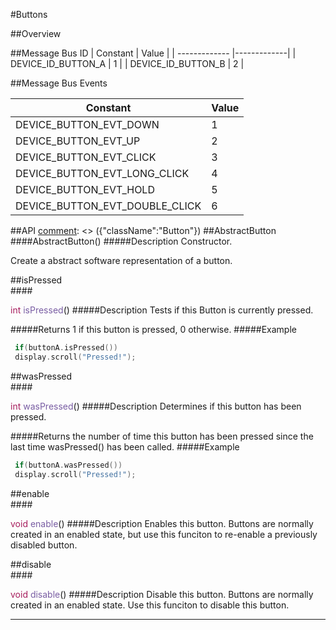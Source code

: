 #Buttons

##Overview


##Message Bus ID
| Constant | Value |
| ------------- |-------------|
| DEVICE_ID_BUTTON_A | 1 |
| DEVICE_ID_BUTTON_B | 2 |

##Message Bus Events

| Constant | Value |
| ------------- |-------------|
| DEVICE_BUTTON_EVT_DOWN | 1 |
| DEVICE_BUTTON_EVT_UP | 2 |
| DEVICE_BUTTON_EVT_CLICK | 3 |
| DEVICE_BUTTON_EVT_LONG_CLICK | 4 |
| DEVICE_BUTTON_EVT_HOLD | 5 |
| DEVICE_BUTTON_EVT_DOUBLE_CLICK | 6 |

##API
[comment]: <> ({"className":"Button"})
##AbstractButton
<br/>
####AbstractButton()
#####Description
Constructor.

 Create a abstract software representation of a button.


##isPressed
<br/>
####<div style='color:#a71d5d; display:inline-block'>int</div> <div style='color:#795da3; display:inline-block'>isPressed</div>()
#####Description
Tests if this  Button  is currently pressed.






#####Returns
1 if this button is pressed, 0 otherwise.
#####Example
```cpp
 if(buttonA.isPressed())
 display.scroll("Pressed!");
```
##wasPressed
<br/>
####<div style='color:#a71d5d; display:inline-block'>int</div> <div style='color:#795da3; display:inline-block'>wasPressed</div>()
#####Description
Determines if this button has been pressed.






#####Returns
the number of time this button has been pressed since the last time  wasPressed()  has been called.
#####Example
```cpp
 if(buttonA.wasPressed())
 display.scroll("Pressed!");
```
##enable
<br/>
####<div style='color:#a71d5d; display:inline-block'>void</div> <div style='color:#795da3; display:inline-block'>enable</div>()
#####Description
Enables this button. Buttons are normally created in an enabled state, but use this funciton to re-enable a previously disabled button.


##disable
<br/>
####<div style='color:#a71d5d; display:inline-block'>void</div> <div style='color:#795da3; display:inline-block'>disable</div>()
#####Description
Disable this button. Buttons are normally created in an enabled state. Use this funciton to disable this button.


____
[comment]: <> ({"end":"Button"})
